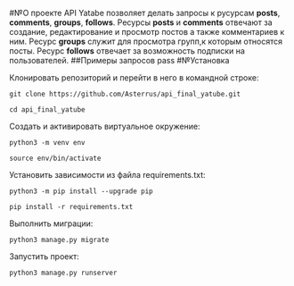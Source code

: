 #№О проекте
API Yatabe позволяет делать запросы к русурсам **posts**, **comments**, **groups**, **follows**.
Ресурсы **posts** и  **comments** отвечают за создание, редактирование и просмотр постов а также комментариев к ним.
Ресурс **groups** служит для просмотра групп,к которым относятся посты.
Ресурс **follows** отвечает за возможность подписки на пользователей.
##Примеры запросов
pass
#№Установка

Клонировать репозиторий и перейти в него в командной строке:

```
git clone https://github.com/Asterrus/api_final_yatube.git
```

```
cd api_final_yatube
```

Cоздать и активировать виртуальное окружение:

```
python3 -m venv env
```

```
source env/bin/activate
```

Установить зависимости из файла requirements.txt:

```
python3 -m pip install --upgrade pip
```

```
pip install -r requirements.txt
```

Выполнить миграции:

```
python3 manage.py migrate
```

Запустить проект:

```
python3 manage.py runserver
```

